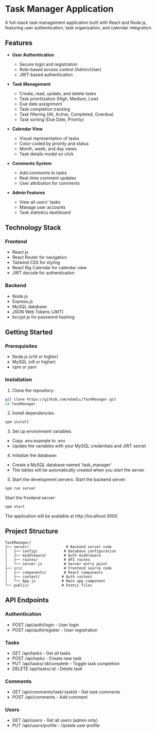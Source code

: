 # Task Manager Application

A full-stack task management application built with React and Node.js, featuring user authentication, task organization, and calendar integration.

## Features

- **User Authentication**
  - Secure login and registration
  - Role-based access control (Admin/User)
  - JWT-based authentication

- **Task Management**
  - Create, read, update, and delete tasks
  - Task prioritization (High, Medium, Low)
  - Due date assignment
  - Task completion tracking
  - Task filtering (All, Active, Completed, Overdue)
  - Task sorting (Due Date, Priority)

- **Calendar View**
  - Visual representation of tasks
  - Color-coded by priority and status
  - Month, week, and day views
  - Task details modal on click

- **Comments System**
  - Add comments to tasks
  - Real-time comment updates
  - User attribution for comments

- **Admin Features**
  - View all users' tasks
  - Manage user accounts
  - Task statistics dashboard

## Technology Stack

### Frontend
- React.js
- React Router for navigation
- Tailwind CSS for styling
- React Big Calendar for calendar view
- JWT decode for authentication

### Backend
- Node.js
- Express.js
- MySQL database
- JSON Web Tokens (JWT)
- bcrypt.js for password hashing

## Getting Started

### Prerequisites
- Node.js (v14 or higher)
- MySQL (v8 or higher)
- npm or yarn

### Installation

1. Clone the repository:
```bash
git clone https://github.com/edadic/TaskManager.git
cd TaskManager
```

2. Install dependencies:
```bash
npm install
```

3. Set up environment variables:
- Copy .env.example to .env
- Update the variables with your MySQL credentials and JWT secret

4. Initialize the database:
- Create a MySQL database named 'task_manager'
- The tables will be automatically created when you start the server

5. Start the development servers:
Start the backend server:
```bash
npm run server
```
Start the frontend server:
```bash
npm start
```
The application will be available at http://localhost:3000

## Project Structure
```
TaskManager/
├── server/                 # Backend server code
│   ├── config/            # Database configuration
│   ├── middleware/        # Auth middleware
│   ├── routes/            # API routes
│   └── server.js          # Server entry point
├── src/                   # Frontend source code
│   ├── components/        # React components
│   ├── context/          # Auth context
│   └── App.js            # Main app component
└── public/               # Static files
```

## API Endpoints
### Authentication
- POST /api/auth/login - User login
- POST /api/auth/register - User registration
### Tasks
- GET /api/tasks - Get all tasks
- POST /api/tasks - Create new task
- PUT /api/tasks/:id/complete - Toggle task completion
- DELETE /api/tasks/:id - Delete task
### Comments
- GET /api/comments/task/:taskId - Get task comments
- POST /api/comments - Add comment
### Users
- GET /api/users - Get all users (admin only)
- PUT /api/users/profile - Update user profile
